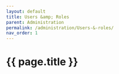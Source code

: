 ```yaml
---
layout: default
title: Users &amp; Roles
parent: Administration
permalink: /administration/Users-&-roles/
nav_order: 1
---
```


# {{ page.title }}

